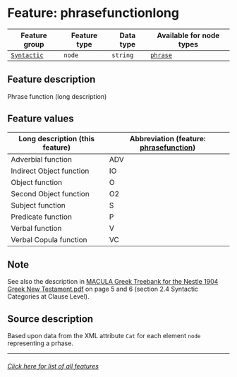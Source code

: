 # Feature: phrasefunctionlong

Feature group | Feature type | Data type | Available for node types
---  | --- | --- | ---
[`Syntactic`](home.md#syntactic-features) | `node` | `string` | [`phrase`](phrasenodefeatures.md#readme)

## Feature description 
Phrase function (long description)

## Feature values

Long description (this feature) | Abbreviation (feature: [phrasefunction](phrasefunction.md#readme))
--- | --- 
Adverbial function | ADV
Indirect Object function | IO
Object function | O
Second Object function | O2
Subject function | S
Predicate function | P
Verbal function | V
Verbal Copula function | VC

## Note

See also the description in [MACULA Greek Treebank for the Nestle 1904 Greek New Testament.pdf](https://nbviewer.org/github/biblicalhumanities/greek-new-testament/blob/master/syntax-trees/nestle1904/doc/Nestle%201904%20Treebank%20Documentation.pdf) on page 5 and 6 (section 2.4 Syntactic Categories at Clause Level).

## Source description

Based upon data from the XML attribute `Cat` for each element `node` representing a prhase.

---
###### [Click here for list of all features](home.md#readme)
